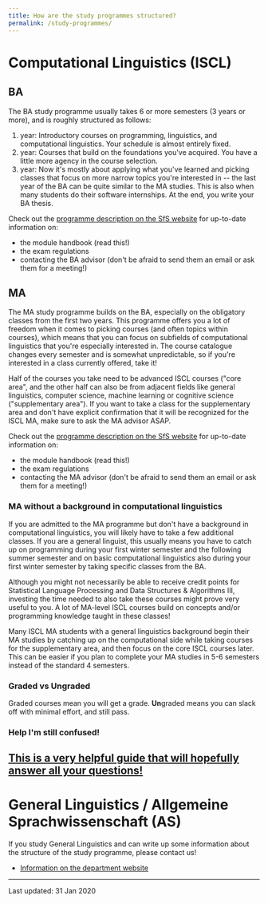 ```yaml
---
title: How are the study programmes structured?
permalink: /study-programmes/
---
```


# Computational Linguistics (ISCL)
## BA

The BA study programme usually takes 6 or more semesters (3 years or more), and is roughly structured as follows:

1. year: Introductory courses on programming, linguistics, and computational linguistics. Your schedule is almost entirely fixed.
2. year: Courses that build on the foundations you've acquired. You have a little more agency in the course selection.
3. year: Now it's mostly about applying what you've learned and picking classes that focus on more narrow topics you're interested in -- the last year of the BA can be quite similar to the MA studies. This is also when many students do their software internships. At the end, you write your BA thesis.

Check out the [programme description on the SfS website](https://uni-tuebingen.de/en/faculties/faculty-of-humanities/departments/modern-languages/department-of-linguistics/courses-of-study/courses-of-study-at-the-sfs/international-studies-in-computational-linguistics/ba-programme-iscl/) for up-to-date information on:
- the module handbook (read this!)
- the exam regulations
- contacting the BA advisor (don't be afraid to send them an email or ask them for a meeting!)

## MA

The MA study programme builds on the BA, especially on the obligatory classes from the first two years. 
This programme offers you a lot of freedom when it comes to picking courses (and often topics within courses), which means that you can focus on subfields of computational linguistics that you're especially interested in. 
The course catalogue changes every semester and is somewhat unpredictable, so if you're interested in a class currently offered, take it!

Half of the courses you take need to be advanced ISCL courses ("core area", and the other half can also be from adjacent fields like general linguistics, computer science, machine learning or cognitive science ("supplementary area"). If you want to take a class for the supplementary area and don't have explicit confirmation that it will be recognized for the ISCL MA, make sure to ask the MA advisor ASAP.

Check out the [programme description on the SfS website](https://uni-tuebingen.de/en/faculties/faculty-of-humanities/departments/modern-languages/department-of-linguistics/courses-of-study/courses-of-study-at-the-sfs/international-studies-in-computational-linguistics/international-ma-programme-iscl/) for up-to-date information on:
- the module handbook (read this!)
- the exam regulations
- contacting the MA advisor (don't be afraid to send them an email or ask them for a meeting!)

### MA without a background in computational linguistics

If you are admitted to the MA programme but don't have a background in computational linguistics, you will likely have to take a few additional classes. If you are a general linguist, this usually means you have to catch up on programming during your first winter semester and the following summer semester and on basic computational linguistics also during your first winter semester by taking specific classes from the BA.

Although you might not necessarily be able to receive credit points for Statistical Language Processing and Data Structures & Algorithms III, investing the time needed to also take these courses might prove very useful to you. A lot of MA-level ISCL courses build on concepts and/or programming knowledge taught in these classes!

Many ISCL MA students with a general linguistics background begin their MA studies by catching up on the computational side while taking courses for the supplementary area, and then focus on the core ISCL courses later. This can be easier if you plan to complete your MA studies in 5-6 semesters instead of the standard 4 semesters.

### Graded vs Ungraded 

Graded courses mean you will get a grade. **Un**graded means you can slack off with minimal effort, and still pass. 

### Help I'm still confused!
[This is a very helpful guide that will hopefully answer all your questions!](/files/other/almaguide.pdf)
---

# General Linguistics / Allgemeine Sprachwissenschaft (AS)

If you study General Linguistics and can write up some information about the structure of the study programme, please contact us!

- [Information on the department website](https://uni-tuebingen.de/en/faculties/faculty-of-humanities/departments/modern-languages/department-of-linguistics/courses-of-study/courses-of-study-at-the-sfs/general-linguistics/)

---

Last updated: 31 Jan 2020
